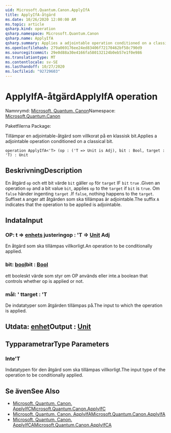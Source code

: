 ```yaml
---
uid: Microsoft.Quantum.Canon.ApplyIfA
title: ApplyIfA-åtgärd
ms.date: 10/26/2020 12:00:00 AM
ms.topic: article
qsharp.kind: operation
qsharp.namespace: Microsoft.Quantum.Canon
qsharp.name: ApplyIfA
qsharp.summary: Applies a adjointable operation conditioned on a classical bit.
ms.openlocfilehash: 279a069176ee24ed83406f72170462bf58c790d9
ms.sourcegitcommit: 29e0d88a30e4166fa580132124b0eb57e1f0e986
ms.translationtype: MT
ms.contentlocale: sv-SE
ms.lasthandoff: 10/27/2020
ms.locfileid: "92729603"
---
```

# <a name="applyifa-operation"></a><span data-ttu-id="ff1e7-102">ApplyIfA-åtgärd</span><span class="sxs-lookup"><span data-stu-id="ff1e7-102">ApplyIfA operation</span></span>

<span data-ttu-id="ff1e7-103">Namnrymd: [Microsoft. Quantum. Canon](xref:Microsoft.Quantum.Canon)</span><span class="sxs-lookup"><span data-stu-id="ff1e7-103">Namespace: [Microsoft.Quantum.Canon](xref:Microsoft.Quantum.Canon)</span></span>

<span data-ttu-id="ff1e7-104">Paketfilerna [](https://nuget.org/packages/)</span><span class="sxs-lookup"><span data-stu-id="ff1e7-104">Package: [](https://nuget.org/packages/)</span></span>


<span data-ttu-id="ff1e7-105">Tillämpar en adjointable-åtgärd som villkorat på en klassisk bit.</span><span class="sxs-lookup"><span data-stu-id="ff1e7-105">Applies a adjointable operation conditioned on a classical bit.</span></span>

```qsharp
operation ApplyIfA<'T> (op : ('T => Unit is Adj), bit : Bool, target : 'T) : Unit
```


## <a name="description"></a><span data-ttu-id="ff1e7-106">Beskrivning</span><span class="sxs-lookup"><span data-stu-id="ff1e7-106">Description</span></span>

<span data-ttu-id="ff1e7-107">En åtgärd `op` och ett bit värde `bit` gäller `op` för `target` IF `bit` `true` .</span><span class="sxs-lookup"><span data-stu-id="ff1e7-107">Given an operation `op` and a bit value `bit`, applies `op` to the `target` if `bit` is `true`.</span></span> <span data-ttu-id="ff1e7-108">Om `false` händer ingenting `target` .</span><span class="sxs-lookup"><span data-stu-id="ff1e7-108">If `false`, nothing happens to the `target`.</span></span>
<span data-ttu-id="ff1e7-109">Suffixet `A` anger att åtgärden som ska tillämpas är adjointable.</span><span class="sxs-lookup"><span data-stu-id="ff1e7-109">The suffix `A` indicates that the operation to be applied is adjointable.</span></span>

## <a name="input"></a><span data-ttu-id="ff1e7-110">Indata</span><span class="sxs-lookup"><span data-stu-id="ff1e7-110">Input</span></span>

### <a name="op--t--unit-adj"></a><span data-ttu-id="ff1e7-111">OP: t => [enhets](xref:microsoft.quantum.lang-ref.unit) justering</span><span class="sxs-lookup"><span data-stu-id="ff1e7-111">op : 'T => [Unit](xref:microsoft.quantum.lang-ref.unit) Adj</span></span>

<span data-ttu-id="ff1e7-112">En åtgärd som ska tillämpas villkorligt.</span><span class="sxs-lookup"><span data-stu-id="ff1e7-112">An operation to be conditionally applied.</span></span>


### <a name="bit--bool"></a><span data-ttu-id="ff1e7-113">bit: [bool](xref:microsoft.quantum.lang-ref.bool)</span><span class="sxs-lookup"><span data-stu-id="ff1e7-113">bit : [Bool](xref:microsoft.quantum.lang-ref.bool)</span></span>

<span data-ttu-id="ff1e7-114">ett booleskt värde som styr om OP används eller inte.</span><span class="sxs-lookup"><span data-stu-id="ff1e7-114">a boolean that controls whether op is applied or not.</span></span>


### <a name="target--t"></a><span data-ttu-id="ff1e7-115">mål: ' t</span><span class="sxs-lookup"><span data-stu-id="ff1e7-115">target : 'T</span></span>

<span data-ttu-id="ff1e7-116">De indatatyper som åtgärden tillämpas på.</span><span class="sxs-lookup"><span data-stu-id="ff1e7-116">The input to which the operation is applied.</span></span>



## <a name="output--unit"></a><span data-ttu-id="ff1e7-117">Utdata: [enhet](xref:microsoft.quantum.lang-ref.unit)</span><span class="sxs-lookup"><span data-stu-id="ff1e7-117">Output : [Unit](xref:microsoft.quantum.lang-ref.unit)</span></span>



## <a name="type-parameters"></a><span data-ttu-id="ff1e7-118">Typparametrar</span><span class="sxs-lookup"><span data-stu-id="ff1e7-118">Type Parameters</span></span>

### <a name="t"></a><span data-ttu-id="ff1e7-119">Inte</span><span class="sxs-lookup"><span data-stu-id="ff1e7-119">'T</span></span>

<span data-ttu-id="ff1e7-120">Indatatypen för den åtgärd som ska tillämpas villkorligt.</span><span class="sxs-lookup"><span data-stu-id="ff1e7-120">The input type of the operation to be conditionally applied.</span></span>

## <a name="see-also"></a><span data-ttu-id="ff1e7-121">Se även</span><span class="sxs-lookup"><span data-stu-id="ff1e7-121">See Also</span></span>

- [<span data-ttu-id="ff1e7-122">Microsoft. Quantum. Canon. ApplyIfC</span><span class="sxs-lookup"><span data-stu-id="ff1e7-122">Microsoft.Quantum.Canon.ApplyIfC</span></span>](xref:Microsoft.Quantum.Canon.ApplyIfC)
- [<span data-ttu-id="ff1e7-123">Microsoft. Quantum. Canon. ApplyIfA</span><span class="sxs-lookup"><span data-stu-id="ff1e7-123">Microsoft.Quantum.Canon.ApplyIfA</span></span>](xref:Microsoft.Quantum.Canon.ApplyIfA)
- [<span data-ttu-id="ff1e7-124">Microsoft. Quantum. Canon. ApplyIfCA</span><span class="sxs-lookup"><span data-stu-id="ff1e7-124">Microsoft.Quantum.Canon.ApplyIfCA</span></span>](xref:Microsoft.Quantum.Canon.ApplyIfCA)